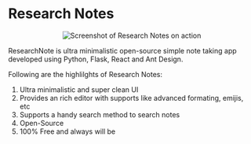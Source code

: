 # Research Notes

<p align="center">
 <img src="https://user-images.githubusercontent.com/34741145/90341699-51405500-e01f-11ea-81ba-72887682b162.png" alt="Screenshot of Research Notes on action" />
</p>

ResearchNote is ultra minimalistic open-source simple note taking app developed using Python, Flask, React and Ant Design.

Following are the highlilghts of Research Notes:
  1. Ultra minimalistic and super clean UI
  2. Provides an rich editor with supports like advanced formating, emijis, etc
  3. Supports a handy search method to search notes
  2. Open-Source
  3. 100% Free and always will be
  
